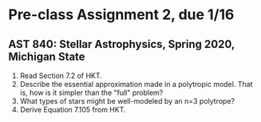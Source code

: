 # Pre-class Assignment 2, due 1/16

## AST 840: Stellar Astrophysics, Spring 2020, Michigan State

1. Read Section 7.2 of HKT.
2. Describe the essential approximation made in a polytropic model. That is, how is it simpler than the "full" problem?
3. What types of stars might be well-modeled by an n=3 polytrope?
4. Derive Equation 7.105 from HKT.